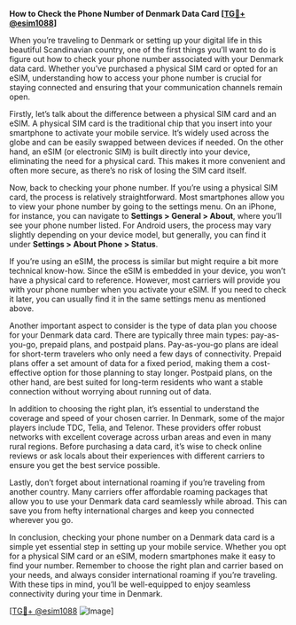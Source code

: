 **How to Check the Phone Number of Denmark Data Card [[TG💪+ @esim1088](https://t.me/s/esim1088)]**

When you’re traveling to Denmark or setting up your digital life in this beautiful Scandinavian country, one of the first things you’ll want to do is figure out how to check your phone number associated with your Denmark data card. Whether you’ve purchased a physical SIM card or opted for an eSIM, understanding how to access your phone number is crucial for staying connected and ensuring that your communication channels remain open.

Firstly, let’s talk about the difference between a physical SIM card and an eSIM. A physical SIM card is the traditional chip that you insert into your smartphone to activate your mobile service. It’s widely used across the globe and can be easily swapped between devices if needed. On the other hand, an eSIM (or electronic SIM) is built directly into your device, eliminating the need for a physical card. This makes it more convenient and often more secure, as there’s no risk of losing the SIM card itself.

Now, back to checking your phone number. If you’re using a physical SIM card, the process is relatively straightforward. Most smartphones allow you to view your phone number by going to the settings menu. On an iPhone, for instance, you can navigate to **Settings > General > About**, where you’ll see your phone number listed. For Android users, the process may vary slightly depending on your device model, but generally, you can find it under **Settings > About Phone > Status**. 

If you’re using an eSIM, the process is similar but might require a bit more technical know-how. Since the eSIM is embedded in your device, you won’t have a physical card to reference. However, most carriers will provide you with your phone number when you activate your eSIM. If you need to check it later, you can usually find it in the same settings menu as mentioned above.

Another important aspect to consider is the type of data plan you choose for your Denmark data card. There are typically three main types: pay-as-you-go, prepaid plans, and postpaid plans. Pay-as-you-go plans are ideal for short-term travelers who only need a few days of connectivity. Prepaid plans offer a set amount of data for a fixed period, making them a cost-effective option for those planning to stay longer. Postpaid plans, on the other hand, are best suited for long-term residents who want a stable connection without worrying about running out of data.

In addition to choosing the right plan, it’s essential to understand the coverage and speed of your chosen carrier. In Denmark, some of the major players include TDC, Telia, and Telenor. These providers offer robust networks with excellent coverage across urban areas and even in many rural regions. Before purchasing a data card, it’s wise to check online reviews or ask locals about their experiences with different carriers to ensure you get the best service possible.

Lastly, don’t forget about international roaming if you’re traveling from another country. Many carriers offer affordable roaming packages that allow you to use your Denmark data card seamlessly while abroad. This can save you from hefty international charges and keep you connected wherever you go.

In conclusion, checking your phone number on a Denmark data card is a simple yet essential step in setting up your mobile service. Whether you opt for a physical SIM card or an eSIM, modern smartphones make it easy to find your number. Remember to choose the right plan and carrier based on your needs, and always consider international roaming if you’re traveling. With these tips in mind, you’ll be well-equipped to enjoy seamless connectivity during your time in Denmark.

[[TG💪+ @esim1088](https://t.me/s/esim1088) ![Image](https://i.postimg.cc/Y0z9fWf4/image.png)]